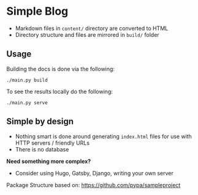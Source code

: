 # Simple Blog

- Markdown files in `content/` directory are converted to HTML
- Directory structure and files are mirrored in `build/` folder

## Usage

Building the docs is done via the following:
```
./main.py build
```

To see the results locally do the following:
```
./main.py serve
```

## Simple by design

- Nothing smart is done around generating `index.html` files for use with HTTP servers / friendly URLs
- There is no database

**Need something more complex?**

- Consider using Hugo, Gatsby, Django, writing your own server

Package Structure based on:
https://github.com/pypa/sampleproject
